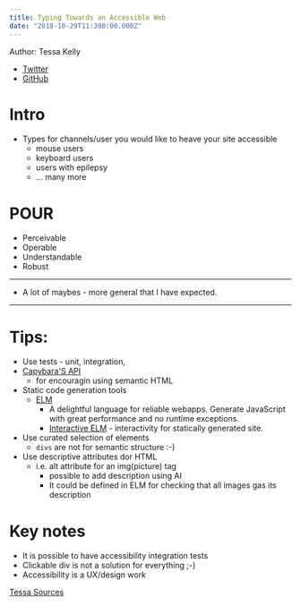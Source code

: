 ```yaml
---
title: Typing Towards an Accessible Web
date: "2018-10-29T11:300:00.000Z"
---
```


Author: Tessa Kelly
* [Twitter](https://twitter.com/t_kelly9)
* [GitHub](https://github.com/tesk9)

# Intro
* Types for channels/user you would like to heave your site accessible
    * mouse users
    * keyboard users
    * users with epilepsy
    * ... many more

# POUR
* Perceivable
* Operable
* Understandable
* Robust

---
* A lot of maybes - more general that I have expected.
---

# Tips:
* Use tests - unit, integration, 
* [Capybara'S API](http://teamcapybara.github.io/capybara/)
    * for encouragin using semantic HTML
* Static code generation tools 
    * [ELM](https://elm-lang.org/)
        * A delightful language for reliable webapps.
Generate JavaScript with great performance and no runtime exceptions. 
        * [Interactive ELM](https://elm-lang.org/blog/interactive-programming) - interactivity for statically generated site.
* Use curated selection of elements
    * `divs` are not for semantic structure :-)
* Use descriptive attributes dor HTML
    * i.e. alt attribute for an img(picture) tag
        * possible to add description using AI
        * It could be defined in ELM for checking that all images gas its description

# Key notes
* It is possible to have accessibility integration tests
* Clickable div is not a solution for everything ;-)
* Accessibility is a UX/design work 

[Tessa Sources](http://slides.com/tessak/typing-web)